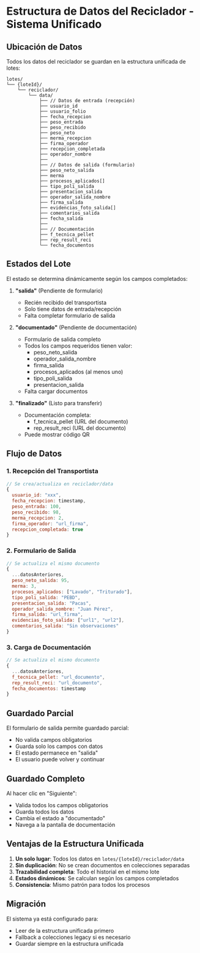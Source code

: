 # Estructura de Datos del Reciclador - Sistema Unificado

## Ubicación de Datos

Todos los datos del reciclador se guardan en la estructura unificada de lotes:

```
lotes/
└── {loteId}/
    └── reciclador/
        └── data/
            ├── // Datos de entrada (recepción)
            ├── usuario_id
            ├── usuario_folio
            ├── fecha_recepcion
            ├── peso_entrada
            ├── peso_recibido
            ├── peso_neto
            ├── merma_recepcion
            ├── firma_operador
            ├── recepcion_completada
            ├── operador_nombre
            ├── 
            ├── // Datos de salida (formulario)
            ├── peso_neto_salida
            ├── merma
            ├── procesos_aplicados[]
            ├── tipo_poli_salida
            ├── presentacion_salida
            ├── operador_salida_nombre
            ├── firma_salida
            ├── evidencias_foto_salida[]
            ├── comentarios_salida
            ├── fecha_salida
            ├── 
            ├── // Documentación
            ├── f_tecnica_pellet
            ├── rep_result_reci
            └── fecha_documentos
```

## Estados del Lote

El estado se determina dinámicamente según los campos completados:

1. **"salida"** (Pendiente de formulario)
   - Recién recibido del transportista
   - Solo tiene datos de entrada/recepción
   - Falta completar formulario de salida

2. **"documentado"** (Pendiente de documentación)
   - Formulario de salida completo
   - Todos los campos requeridos tienen valor:
     - peso_neto_salida
     - operador_salida_nombre
     - firma_salida
     - procesos_aplicados (al menos uno)
     - tipo_poli_salida
     - presentacion_salida
   - Falta cargar documentos

3. **"finalizado"** (Listo para transferir)
   - Documentación completa:
     - f_tecnica_pellet (URL del documento)
     - rep_result_reci (URL del documento)
   - Puede mostrar código QR

## Flujo de Datos

### 1. Recepción del Transportista
```javascript
// Se crea/actualiza en reciclador/data
{
  usuario_id: "xxx",
  fecha_recepcion: timestamp,
  peso_entrada: 100,
  peso_recibido: 98,
  merma_recepcion: 2,
  firma_operador: "url_firma",
  recepcion_completada: true
}
```

### 2. Formulario de Salida
```javascript
// Se actualiza el mismo documento
{
  ...datosAnteriores,
  peso_neto_salida: 95,
  merma: 3,
  procesos_aplicados: ["Lavado", "Triturado"],
  tipo_poli_salida: "PEBD",
  presentacion_salida: "Pacas",
  operador_salida_nombre: "Juan Pérez",
  firma_salida: "url_firma",
  evidencias_foto_salida: ["url1", "url2"],
  comentarios_salida: "Sin observaciones"
}
```

### 3. Carga de Documentación
```javascript
// Se actualiza el mismo documento
{
  ...datosAnteriores,
  f_tecnica_pellet: "url_documento",
  rep_result_reci: "url_documento",
  fecha_documentos: timestamp
}
```

## Guardado Parcial

El formulario de salida permite guardado parcial:
- No valida campos obligatorios
- Guarda solo los campos con datos
- El estado permanece en "salida"
- El usuario puede volver y continuar

## Guardado Completo

Al hacer clic en "Siguiente":
- Valida todos los campos obligatorios
- Guarda todos los datos
- Cambia el estado a "documentado"
- Navega a la pantalla de documentación

## Ventajas de la Estructura Unificada

1. **Un solo lugar**: Todos los datos en `lotes/{loteId}/reciclador/data`
2. **Sin duplicación**: No se crean documentos en colecciones separadas
3. **Trazabilidad completa**: Todo el historial en el mismo lote
4. **Estados dinámicos**: Se calculan según los campos completados
5. **Consistencia**: Mismo patrón para todos los procesos

## Migración

El sistema ya está configurado para:
- Leer de la estructura unificada primero
- Fallback a colecciones legacy si es necesario
- Guardar siempre en la estructura unificada